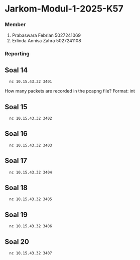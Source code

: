 # Jarkom-Modul-1-2025-K57

### Member
1. Prabaswara Febrian 5027241069
2. Erlinda Annisa Zahra 5027241108

### Reporting

## Soal 14
      
      nc 10.15.43.32 3401

How many packets are recorded in the pcapng file?
Format: int

## Soal 15

      nc 10.15.43.32 3402

## Soal 16

      nc 10.15.43.32 3403

## Soal 17

      nc 10.15.43.32 3404

## Soal 18 

      nc 10.15.43.32 3405

## Soal 19

      nc 10.15.43.32 3406

## Soal 20

      nc 10.15.43.32 3407

